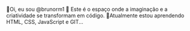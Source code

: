 👋Oi, eu sou @brunorm1
👀 Este é o espaço onde a imaginação e a criatividade se transformam em código.
🌱Atualmente estou aprendendo HTML, CSS, JavaScript e GIT...

<!---
brunorm1/brunorm1 is a ✨ special ✨ repository because its `README.md` (this file) appears on your GitHub profile.
You can click the Preview link to take a look at your changes.
--->
